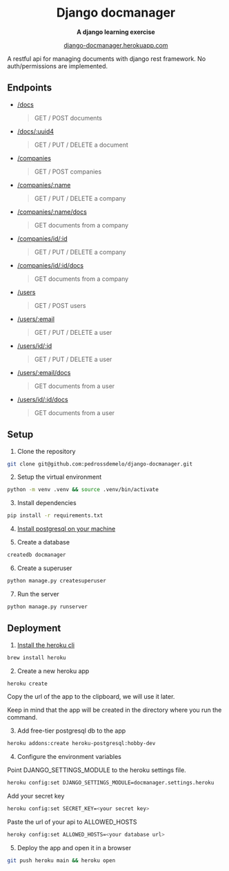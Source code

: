 <div align="center">
  <h1>Django docmanager</h1>

  <p>
    <strong>A django learning exercise</strong>
  </p>

  <a href="https://django-docmanager.herokuapp.com">django-docmanager.herokuapp.com</a>
</div>

A restful api for managing documents with django rest framework. No auth/permissions are implemented.

## Endpoints
  - [/docs](https://django-docmanager.herokuapp.com/docs)
    > GET / POST documents
  - [/docs/:uuid4](https://django-docmanager.herokuapp.com/docs/bce30b6a-17b5-4803-87e5-2edb53ab5515/)
    > GET / PUT / DELETE a document
  - [/companies](https://django-docmanager.herokuapp.com/companies/)
    > GET / POST companies
  - [/companies/:name](https://django-docmanager.herokuapp.com/companies/ZapSign/)
    > GET / PUT / DELETE a company
  - [/companies/:name/docs](https://django-docmanager.herokuapp.com/companies/ZapSign/docs/)
    > GET documents from a company
  - [/companies/id/:id](https://django-docmanager.herokuapp.com/companies/ZapSign/)
    > GET / PUT / DELETE a company
  - [/companies/id/:id/docs](https://django-docmanager.herokuapp.com/companies/ZapSign/docs/)
    > GET documents from a company
  - [/users](https://django-docmanager.herokuapp.com/users/)
    > GET / POST users
  - [/users/:email](https://django-docmanager.herokuapp.com/users/admin@zapsign.com.br/)
    > GET / PUT / DELETE a user
  - [/users/id/:id](https://django-docmanager.herokuapp.com/users/id/1/)
    > GET / PUT / DELETE a user
  - [/users/:email/docs](https://django-docmanager.herokuapp.com/users/admin@zapsign.com.br/docs/)
    > GET documents from a user
  - [/users/id/:id/docs](https://django-docmanager.herokuapp.com/users/id/1/docs/)
    > GET documents from a user

## Setup

1. Clone the repository
  
  ```zsh
  git clone git@github.com:pedrossdemelo/django-docmanager.git
  ```

2. Setup the virtual environment
  
  ```zsh
  python -m venv .venv && source .venv/bin/activate
  ```

3. Install dependencies
  
  ```zsh
  pip install -r requirements.txt
  ```

4. [Install postgresql on your machine](https://www.postgresql.org/download)

5. Create a database
  
  ```zsh
  createdb docmanager
  ```

6. Create a superuser
    
  ```zsh
  python manage.py createsuperuser
  ```

7. Run the server
  
  ```zsh
  python manage.py runserver
  ```

## Deployment

1. [Install the heroku cli](https://devcenter.heroku.com/articles/heroku-cli)
  
  ```zsh
  brew install heroku
  ```

2. Create a new heroku app
  
  ```zsh
  heroku create
  ```

  Copy the url of the app to the clipboard, we will use it later.

  Keep in mind that the app will be created in the directory where you run the command.

3. Add free-tier postgresql db to the app
  
  ```zsh
  heroku addons:create heroku-postgresql:hobby-dev
  ```

4. Configure the environment variables
  
  Point DJANGO_SETTINGS_MODULE to the heroku settings file.
  
  ```zsh
  heroku config:set DJANGO_SETTINGS_MODULE=docmanager.settings.heroku
  ```
  
  Add your secret key
  ```zsh
  heroku config:set SECRET_KEY=<your secret key>
  ```
  
  Paste the url of your api to ALLOWED_HOSTS
  ```zsh
  heroky config:set ALLOWED_HOSTS=<your database url>
  ```

5. Deploy the app and open it in a browser
  
  ```zsh
  git push heroku main && heroku open
  ```
